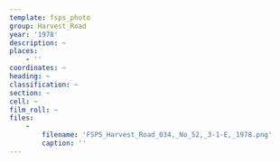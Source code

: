 ```yaml
---
template: fsps_photo
group: Harvest_Road
year: '1978'
description: ~
places:
    - ''
coordinates: ~
heading: ~
classification: ~
section: ~
cell: ~
film_roll: ~
files:
    -
        filename: 'FSPS_Harvest_Road_034,_No_52,_3-1-E,_1978.png'
        caption: ''
---
```

